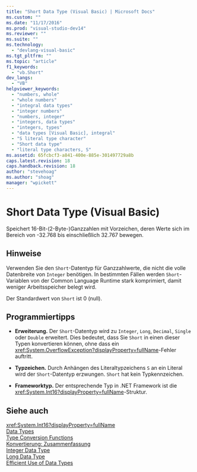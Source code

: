 ```yaml
---
title: "Short Data Type (Visual Basic) | Microsoft Docs"
ms.custom: ""
ms.date: "11/17/2016"
ms.prod: "visual-studio-dev14"
ms.reviewer: ""
ms.suite: ""
ms.technology: 
  - "devlang-visual-basic"
ms.tgt_pltfrm: ""
ms.topic: "article"
f1_keywords: 
  - "vb.Short"
dev_langs: 
  - "VB"
helpviewer_keywords: 
  - "numbers, whole"
  - "whole numbers"
  - "integral data types"
  - "integer numbers"
  - "numbers, integer"
  - "integers, data types"
  - "integers, types"
  - "data types [Visual Basic], integral"
  - "S literal type character"
  - "Short data type"
  - "literal type characters, S"
ms.assetid: 65fcbcf3-a841-400e-885e-301497729a8b
caps.latest.revision: 18
caps.handback.revision: 18
author: "stevehoag"
ms.author: "shoag"
manager: "wpickett"
---
```

# Short Data Type (Visual Basic)
Speichert 16\-Bit\-\(2\-Byte\-\)Ganzzahlen mit Vorzeichen, deren Werte sich im Bereich von \-32.768 bis einschließlich 32.767 bewegen.  
  
## Hinweise  
 Verwenden Sie den `Short`\-Datentyp für Ganzzahlwerte, die nicht die volle Datenbreite von `Integer` benötigen.  In bestimmten Fällen werden `Short`\-Variablen von der Common Language Runtime stark komprimiert, damit weniger Arbeitsspeicher belegt wird.  
  
 Der Standardwert von `Short` ist 0 \(null\).  
  
## Programmiertipps  
  
-   **Erweiterung.** Der `Short`\-Datentyp wird zu `Integer`, `Long`, `Decimal`, `Single` oder `Double` erweitert.  Dies bedeutet, dass Sie `Short` in einen dieser Typen konvertieren können, ohne dass ein <xref:System.OverflowException?displayProperty=fullName>\-Fehler auftritt.  
  
-   **Typzeichen.** Durch Anhängen des Literaltypzeichens `S` an ein Literal wird der `Short`\-Datentyp erzwungen.  `Short` hat kein Typkennzeichen.  
  
-   **Frameworktyp.** Der entsprechende Typ in .NET Framework ist die <xref:System.Int16?displayProperty=fullName>\-Struktur.  
  
## Siehe auch  
 <xref:System.Int16?displayProperty=fullName>   
 [Data Types](../../../visual-basic/language-reference/data-types/data-type-summary.md)   
 [Type Conversion Functions](../../../visual-basic/language-reference/functions/type-conversion-functions.md)   
 [Konvertierung: Zusammenfassung](../../../visual-basic/language-reference/keywords/conversion-summary.md)   
 [Integer Data Type](../../../visual-basic/language-reference/data-types/integer-data-type.md)   
 [Long Data Type](../../../visual-basic/language-reference/data-types/long-data-type.md)   
 [Efficient Use of Data Types](../../../visual-basic/programming-guide/language-features/data-types/efficient-use-of-data-types.md)